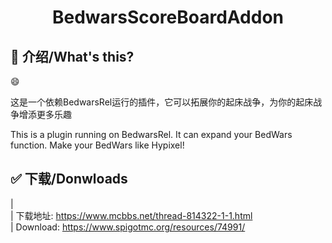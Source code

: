 <h1 align="center">BedwarsScoreBoardAddon</h1>

## 📌 介绍/What's this?

😄

这是一个依赖BedwarsRel运行的插件，它可以拓展你的起床战争，为你的起床战争增添更多乐趣  

This is a plugin running on BedwarsRel. It can expand your BedWars function. Make your BedWars like Hypixel!  

## ✅ 下载/Donwloads
|  
|  下载地址: https://www.mcbbs.net/thread-814322-1-1.html  
|  Download: https://www.spigotmc.org/resources/74991/
